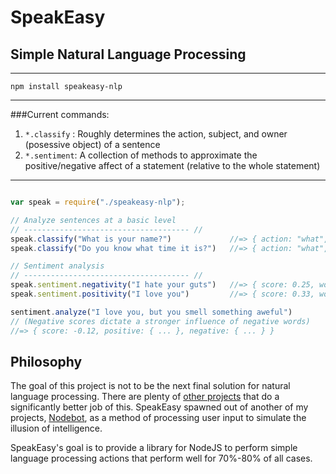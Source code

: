 # SpeakEasy
## Simple Natural Language Processing

---
`npm install speakeasy-nlp`

---

###Current commands:

1. `*.classify` : Roughly determines the action, subject, and owner (posessive object) of a sentence
2. `*.sentiment`: A collection of methods to approximate the positive/negative affect of a statement (relative to the whole statement)

---

``` javascript

var speak = require("./speakeasy-nlp");

// Analyze sentences at a basic level
// ------------------------------------- //
speak.classify("What is your name?")             //=> { action: "what", owner: "listener", subject: "name" }
speak.classify("Do you know what time it is?")   //=> { action: "what", owner: "it", subject: "time" }

// Sentiment analysis
// ------------------------------------- //
speak.sentiment.negativity("I hate your guts")   //=> { score: 0.25, words: [hate] }
speak.sentiment.positivity("I love you")         //=> { score: 0.33, words: [love] }

sentiment.analyze("I love you, but you smell something aweful")  
// (Negative scores dictate a stronger influence of negative words)
//=> { score: -0.12, positive: { ... }, negative: { ... } }

```


## Philosophy

The goal of this project is not to be the next final solution for natural language processing. There are plenty of 
[other projects](http://www.nltk.org/) that do a significantly better job of this. SpeakEasy spawned out of another
of my projects, [Nodebot](http://www.github.com/nhunzaker/nodebot), as a method of processing user input to simulate the illusion
of intelligence.

SpeakEasy's goal is to provide a library for NodeJS to perform simple language processing actions that perform well for 
70%-80% of all cases.